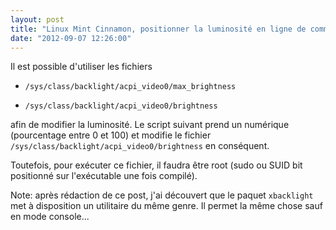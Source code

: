 ```yaml
---
layout: post
title: "Linux Mint Cinnamon, positionner la luminosité en ligne de commande"
date: "2012-09-07 12:26:00"
---
```

Il est possible d'utiliser les fichiers 


- `/sys/class/backlight/acpi_video0/max_brightness`

- `/sys/class/backlight/acpi_video0/brightness` 

afin de modifier la luminosité.  Le script suivant prend un numérique (pourcentage entre 0 et 100) et modifie le fichier `/sys/class/backlight/acpi_video0/brightness` en conséquent.  


<script src="https://pastebin.com/embed_js/xbUAWiTh"></script>   Toutefois, pour exécuter ce fichier, il faudra être root (sudo ou SUID bit positionné sur l'exécutable une fois compilé).   

Note: après rédaction de ce post, j'ai découvert que le paquet `xbacklight` met à disposition un utilitaire du même genre.  <script src="https://pastebin.com/embed_js/XKGfrx0H"></script>
Il permet la même chose sauf en mode console...
